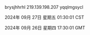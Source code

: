 brysjhhrhl 219.139.198.207 yqqlmgsycl

2024年 09月 27日 星期五 01:30:01 CST

2024年 09月 26日 星期四 17:30:01 GMT
